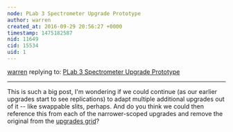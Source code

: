 ```yaml
---
node: PLab 3 Spectrometer Upgrade Prototype
author: warren
created_at: 2016-09-29 20:56:27 +0000
timestamp: 1475182587
nid: 11649
cid: 15534
uid: 1
---
```




[warren](../profile/warren) replying to: [PLab 3 Spectrometer Upgrade Prototype](../notes/stoft/03-02-2015/plab-3-spectrometer-upgrade-prototype)

----
This is such a big post, I'm wondering if we could continue (as our earlier upgrades start to see replications) to adapt multiple additional upgrades out of it -- like swappable slits, perhaps. And do you think we could then reference this from each of the narrower-scoped upgrades and remove the original from the [upgrades grid](https://publiclab.org/wiki/spectrometry#Upgrades)?